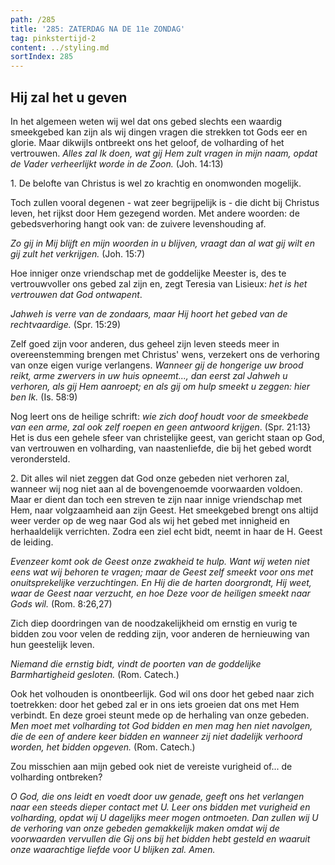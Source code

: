 ```yaml
---
path: /285
title: '285: ZATERDAG NA DE 11e ZONDAG'
tag: pinkstertijd-2
content: ../styling.md
sortIndex: 285
---
```


## Hij zal het u geven

In het algemeen weten wij wel dat ons gebed slechts een waardig smeekgebed kan zijn als wij dingen vragen die strekken tot Gods eer en glorie. Maar dikwijls ontbreekt ons het geloof, de volharding of het vertrouwen. _Alles zal Ik doen, wat gij Hem zult vragen in mijn naam, opdat de Vader verheerlijkt worde in de Zoon._ (Joh. 14:13)

1\. De belofte van Christus is wel zo krachtig en onomwonden mogelijk.

Toch zullen vooral degenen - wat zeer begrijpelijk is - die dicht bij Christus leven, het rijkst door Hem gezegend worden. Met andere woorden: de gebedsverhoring hangt ook van: de zuivere levenshouding af.

_Zo gij in Mij blijft en mijn woorden in u blijven, vraagt dan al wat gij wilt en gij zult het verkrijgen._ (Joh. 15:7)

Hoe inniger onze vriendschap met de goddelijke Meester is, des te vertrouwvoller ons gebed zal zijn en, zegt Teresia van Lisieux: _het is het vertrouwen dat God ontwapent_.

_Jahweh is verre van de zondaars, maar Hij hoort het gebed van de rechtvaardige._ (Spr. 15:29)

Zelf goed zijn voor anderen, dus geheel zijn leven steeds meer in overeenstemming brengen met Christus' wens, verzekert ons de verhoring van onze eigen vurige verlangens. _Wanneer gij de hongerige uw brood reikt, arme zwervers in uw huis opneemt..., dan eerst zal Jahweh u verhoren, als gij Hem aanroept; en als gij om hulp smeekt u zeggen: hier ben Ik._ (Is. 58:9)

Nog leert ons de heilige schrift: _wie zich doof houdt voor de smeekbede van een arme, zal ook zelf roepen en geen antwoord krijgen_. (Spr. 21:13} Het is dus een gehele sfeer van christelijke geest, van gericht staan op God, van vertrouwen en volharding, van naastenliefde, die bij het gebed wordt verondersteld.

2\. Dit alles wil niet zeggen dat God onze gebeden niet verhoren zal, wanneer wij nog niet aan al de bovengenoemde voorwaarden voldoen. Maar er dient dan toch een streven te zijn naar innige vriendschap met Hem, naar volgzaamheid aan zijn Geest. Het smeekgebed brengt ons altijd weer verder op de weg naar God als wij het gebed met innigheid en herhaaldelijk verrichten. Zodra een ziel echt bidt, neemt in haar de H. Geest de leiding.

_Evenzeer komt ook de Geest onze zwakheid te hulp. Want wij weten niet eens wat wij behoren te vragen; maar de Geest zelf smeekt voor ons met onuitsprekelijke verzuchtingen. En Hij die de harten doorgrondt, Hij weet, waar de Geest naar verzucht, en hoe Deze voor de heiligen smeekt naar Gods wil._ (Rom. 8:26,27)

Zich diep doordringen van de noodzakelijkheid om ernstig en vurig te bidden zou voor velen de redding zijn, voor anderen de hernieuwing van hun geestelijk leven.

_Niemand die ernstig bidt, vindt de poorten van de goddelijke Barmhartigheid gesloten._ (Rom. Catech.)

Ook het volhouden is onontbeerlijk. God wil ons door het gebed naar zich toetrekken: door het gebed zal er in ons iets groeien dat ons met Hem verbindt. En deze groei steunt mede op de herhaling van onze gebeden. _Men moet met volharding tot God bidden en men mag hen niet navolgen, die de een of andere keer bidden en wanneer zij niet dadelijk verhoord worden, het bidden opgeven._ (Rom. Catech.)

Zou misschien aan mijn gebed ook niet de vereiste vurigheid of... de volharding ontbreken?

_O God, die ons leidt en voedt door uw genade, geeft ons het verlangen naar een steeds dieper contact met U. Leer ons bidden met vurigheid en volharding, opdat wij U dagelijks meer mogen ontmoeten. Dan zullen wij U de verhoring van onze gebeden gemakkelijk maken omdat wij de voorwaarden vervullen die Gij ons bij het bidden hebt gesteld en waaruit onze waarachtige liefde voor U blijken zal. Amen._
